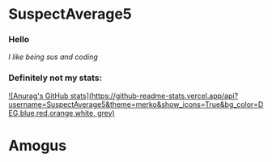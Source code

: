 # SuspectAverage5

### Hello

_I like being sus and coding_

### Definitely not my stats:

[![Anurag's GitHub stats](https://github-readme-stats.vercel.app/api?username=SuspectAverage5&theme=merko&show_icons=True&bg_color=DEG,blue,red,orange,white, grey)](https://github.com/anuraghazra/github-readme-stats)

# Amogus
